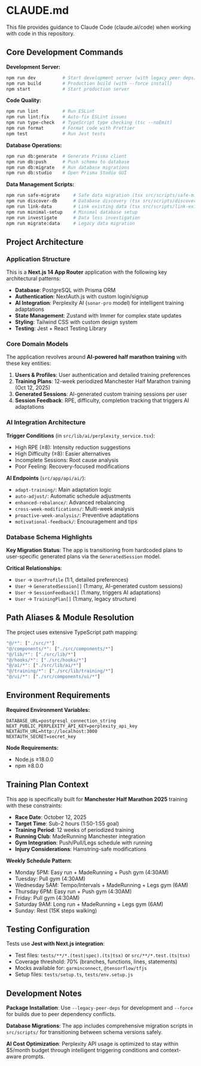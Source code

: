 # CLAUDE.md

This file provides guidance to Claude Code (claude.ai/code) when working with code in this repository.

## Core Development Commands

**Development Server:**
```bash
npm run dev          # Start development server (with legacy peer deps)
npm run build        # Production build (with --force install)
npm start            # Start production server
```

**Code Quality:**
```bash
npm run lint         # Run ESLint
npm run lint:fix     # Auto-fix ESLint issues
npm run type-check   # TypeScript type checking (tsc --noEmit)
npm run format       # Format code with Prettier
npm test             # Run Jest tests
```

**Database Operations:**
```bash
npm run db:generate  # Generate Prisma client
npm run db:push      # Push schema to database
npm run db:migrate   # Run database migrations
npm run db:studio    # Open Prisma Studio GUI
```

**Data Management Scripts:**
```bash
npm run safe-migrate     # Safe data migration (tsx src/scripts/safe-migration.ts)
npm run discover-db      # Database discovery (tsx src/scripts/discover-database.ts)
npm run link-data        # Link existing data (tsx src/scripts/link-existing-data.ts)
npm run minimal-setup    # Minimal database setup
npm run investigate      # Data loss investigation
npm run migrate:data     # Legacy data migration
```

## Project Architecture

### Application Structure
This is a **Next.js 14 App Router** application with the following key architectural patterns:

- **Database**: PostgreSQL with Prisma ORM
- **Authentication**: NextAuth.js with custom login/signup
- **AI Integration**: Perplexity AI (`sonar-pro` model) for intelligent training adaptations
- **State Management**: Zustand with Immer for complex state updates
- **Styling**: Tailwind CSS with custom design system
- **Testing**: Jest + React Testing Library

### Core Domain Models

The application revolves around **AI-powered half marathon training** with these key entities:

1. **Users & Profiles**: User authentication and detailed training preferences
2. **Training Plans**: 12-week periodized Manchester Half Marathon training (Oct 12, 2025)
3. **Generated Sessions**: AI-generated custom training sessions per user
4. **Session Feedback**: RPE, difficulty, completion tracking that triggers AI adaptations

### AI Integration Architecture

**Trigger Conditions** (in `src/lib/ai/perplexity_service.tsx`):
- High RPE (≥8): Intensity reduction suggestions
- High Difficulty (≥8): Easier alternatives
- Incomplete Sessions: Root cause analysis
- Poor Feeling: Recovery-focused modifications

**AI Endpoints** (`src/app/api/ai/`):
- `adapt-training/`: Main adaptation logic
- `auto-adjust/`: Automatic schedule adjustments  
- `enhanced-rebalance/`: Advanced rebalancing
- `cross-week-modifications/`: Multi-week analysis
- `proactive-week-analysis/`: Preventive adaptations
- `motivational-feedback/`: Encouragement and tips

### Database Schema Highlights

**Key Migration Status**: The app is transitioning from hardcoded plans to user-specific generated plans via the `GeneratedSession` model.

**Critical Relationships**:
- `User` → `UserProfile` (1:1, detailed preferences)
- `User` → `GeneratedSession[]` (1:many, AI-generated custom sessions)
- `User` → `SessionFeedback[]` (1:many, triggers AI adaptations)
- `User` → `TrainingPlan[]` (1:many, legacy structure)

## Path Aliases & Module Resolution

The project uses extensive TypeScript path mapping:
```typescript
"@/*": ["./src/*"]
"@/components/*": ["./src/components/*"]
"@/lib/*": ["./src/lib/*"]
"@/hooks/*": ["./src/hooks/*"]
"@/ai/*": ["./src/lib/ai/*"]
"@/training/*": ["./src/lib/training/*"]
"@/ui/*": ["./src/components/ui/*"]
```

## Environment Requirements

**Required Environment Variables:**
```env
DATABASE_URL=postgresql_connection_string
NEXT_PUBLIC_PERPLEXITY_API_KEY=perplexity_api_key
NEXTAUTH_URL=http://localhost:3000
NEXTAUTH_SECRET=secret_key
```

**Node Requirements:**
- Node.js ≥18.0.0
- npm ≥8.0.0

## Training Plan Context

This app is specifically built for **Manchester Half Marathon 2025** training with these constraints:

- **Race Date**: October 12, 2025
- **Target Time**: Sub-2 hours (1:50-1:55 goal)
- **Training Period**: 12 weeks of periodized training
- **Running Club**: MadeRunning Manchester integration
- **Gym Integration**: Push/Pull/Legs schedule with running
- **Injury Considerations**: Hamstring-safe modifications

**Weekly Schedule Pattern**:
- Monday 5PM: Easy run + MadeRunning + Push gym (4:30AM)
- Tuesday: Pull gym (4:30AM)
- Wednesday 5AM: Tempo/Intervals + MadeRunning + Legs gym (6AM)
- Thursday 6PM: Easy run + Push gym (4:30AM)
- Friday: Pull gym (4:30AM)
- Saturday 9AM: Long run + MadeRunning + Legs gym (6AM)
- Sunday: Rest (15K steps walking)

## Testing Configuration

Tests use **Jest with Next.js integration**:
- Test files: `tests/**/*.(test|spec).(ts|tsx)` or `src/**/*.test.(ts|tsx)`
- Coverage threshold: 70% (branches, functions, lines, statements)
- Mocks available for: `garminconnect`, `@tensorflow/tfjs`
- Setup files: `tests/setup.ts`, `tests/env.setup.js`

## Development Notes

**Package Installation**: Use `--legacy-peer-deps` for development and `--force` for builds due to peer dependency conflicts.

**Database Migrations**: The app includes comprehensive migration scripts in `src/scripts/` for transitioning between schema versions safely.

**AI Cost Optimization**: Perplexity API usage is optimized to stay within $5/month budget through intelligent triggering conditions and context-aware prompts.